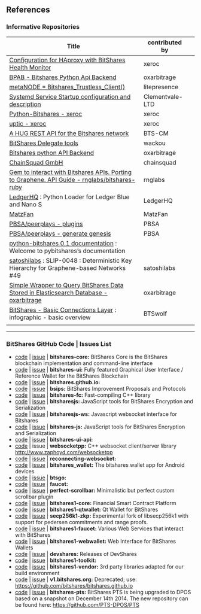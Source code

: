 ## References

### Informative Repositories

| Title | contributed by | |
|-------|----------------|---|
| [Configuration for HAproxy with BitShares Health Monitor ](https://github.com/blockchainbv/bitshares-infrastructure) | xeroc ||
| [BPAB - Bitshares Python Api Backend](https://github.com/oxarbitrage/bitshares-python-api-backend) | oxarbitrage | |
| [metaNODE = Bitshares_Trustless_Client()](https://github.com/litepresence/extinction-event/tree/master/metaNODE)  | litepresence | |
| [Systemd Service Startup configuration and description](https://github.com/Clementvale-LTD/blockchain-telecom.graphene-core/commit/35366d04f4529363e121366171edbebc846f9327) | Clementvale-LTD | |
|[Python-Bitshares - xeroc](https://github.com/xeroc/python-bitshares)  | xeroc | |
|[uptic - xeroc](https://github.com/xeroc/uptick)  | xeroc | |
| [A HUG REST API for the Bitshares network](https://github.com/BTS-CM/Bitshares-HUG-REST-API)  | BTS-CM | |
| [BitShares Delegate tools](https://github.com/wackou/bts_tools) | wackou | |
| [Bitshares python API Backend](https://github.com/oxarbitrage/bitshares-python-api-backend) | oxarbitrage | |
| [ChainSquad GmbH](https://github.com/chainsquad) | chainsquad | |
| [Gem to interact with Bitshares APIs. Porting to Graphene. API Guide - rnglabs/bitshares-ruby](https://github.com/rnglabs/bitshares-ruby) | rnglabs | |
|  [LedgerHQ](https://github.com/LedgerHQ/blue-loader-python) : Python Loader for Ledger Blue and Nano S | LedgerHQ | |
| [MatzFan](https://github.com/MatzFan/bitshares-ruby) |MatzFan  | |
| [PBSA/peerplays - plugins](https://github.com/PBSA/peerplays/tree/master/libraries/plugins/) |PBSA  | |
| [PBSA/peerplays - generate genesis](https://github.com/PBSA/peerplays/tree/master/libraries/plugins/generate_genesis) | PBSA | |
| [python-bitshares 0.1 documentation](http://docs.pybitshares.com/en/latest/) : Welcome to pybitshares’s documentation |  | |
| [satoshilabs](https://github.com/satoshilabs/slips/issues/49) : SLIP-0048 : Deterministic Key Hierarchy for Graphene-based Networks #49 | satoshilabs | |
| [Simple Wrapper to Query BitShares Data Stored in Elasticsearch Database - oxarbitrage](https://github.com/oxarbitrage/bitshares-es-wrapper) | oxarbitrage | |
| [BitShares - Basic Connections Layer](https://steemit.com/bitshares/@btswolf/bitshares-basic-connections-layer) : infographic - basic overview  |  BTSwolf| |
|  |  | |

***

### BitShares GitHub Code | Issues List

* [code](https://github.com/bitshares/bitshares-core) | [issue](https://github.com/bitshares/bitshares-core/issues) | **bitshares-core:** BitShares Core is the BitShares blockchain implementation and command-line interface
* [code](https://github.com/bitshares/bitshares-ui) | [issue](https://github.com/bitshares/bitshares-ui/issues) | **bitshares-ui:** Fully featured Graphical User Interface / Reference Wallet for the BitShares Blockchain
* [code](https://github.com/bitshares/bitshares.github.io) | [issue](https://github.com/bitshares/bitshares.github.io/issues)  | **bitshares.github.io:**
* [code](https://github.com/bitshares/bsips) | [issue](https://github.com/bitshares/bsips/issues) |  **bsips:** BitShares Improvement Proposals and Protocols
* [code](https://github.com/bitshares/bitshares-fc) | [issue](https://github.com/bitshares/bitshares-fc/issues>) | **bitshares-fc:** Fast-compiling C++ library 
* [code](https://github.com/bitshares/bitsharesjs) | [issue](https://github.com/bitshares/bitsharesjs/issues)  | **bitsharesjs:** JavaScript tools for BitShares Encryption and Serialization
* [code](https://github.com/bitshares/bitsharesjs-ws>) | [issue](https://github.com/bitshares/bitsharesjs-ws/issues) | **bitsharesjs-ws:** Javascript websocket interface for Bitshares  
* [code](https://github.com/bitshares/bitshares-js) | [issue](https://github.com/bitshares/bitshares-js/issues) | **bitshares-js:** JavaScript tools for BitShares Encryption and Serialization  
* [code](https://github.com/bitshares/bitshares-ui-api) | [issue](https://github.com/bitshares/bitshares-ui-api/issues) | **bitshares-ui-api:**   
* [code](https://github.com/bitshares/websocketpp) | issue  | **websocketpp:** C++ websocket client/server library http://www.zaphoyd.com/websocketpp
* [code](https://github.com/bitshares/reconnecting-websocket) | [issue](https://github.com/bitshares/reconnecting-websocket/issues)  | **reconnecting-websocket:** 
* [code](https://github.com/bitshares/bitshares_wallet) | [issue](https://github.com/bitshares/bitshares_wallet/issues) | **bitshares_wallet:** The bitshares wallet app for Android devices
* [code](https://github.com/bitshares/btsgo) | [issue](https://github.com/bitshares/btsgo/issues) | **btsgo:** 
* [code](https://github.com/bitshares/faucet) | [issue](https://github.com/bitshares/faucet/issues)  | **faucet:** 
* [code](https://github.com/bitshares/perfect-scrollbar) | [issue](https://github.com/bitshares/perfect-scrollbar/issues) | **perfect-scrollbar:** Minimalistic but perfect custom scrollbar plugin 
* [code](https://github.com/bitshares/bitshares1-core) | [issue](https://github.com/bitshares/bitshares1-core/issues) | **bitshares1-core:** Financial Smart Contract Platform  
* [code](https://github.com/bitshares/bitshares1-qtwallet) | [issue](https://github.com/bitshares/bitshares1-qtwallet/issues) |  **bitshares1-qtwallet:** Qt Wallet for BitShares 
* [code](https://github.com/bitshares/secp256k1-zkp) | [issue](https://github.com/bitshares/secp256k1-zkp/issues) | **secp256k1-zkp:** Experimental fork of libsecp256k1 with support for pedersen commitments and range proofs. 
* [code](https://github.com/bitshares/bitshares1-faucet) | [issue](https://github.com/bitshares/bitshares1-faucet/issues) | **bitshares1-faucet:** Various Web Services that interact with BitShares 
* [code](https://github.com/bitshares/bitshares1-webwallet) | [issue](https://github.com/bitshares/bitshares1-webwallet/issues)  | **bitshares1-webwallet:** Web Interface for BitShares Wallets 
* [code](https://github.com/bitshares/devshares) | [issue](https://github.com/bitshares/devshares/issues) | **devshares:** Releases of DevShares 
* [code](https://github.com/bitshares/bitshares1-toolkit) | [issue](https://github.com/bitshares/bitshares1-toolkit/issues) | **bitshares1-toolkit:** 
* [code](https://github.com/bitshares/bitshares1-vendor) | [issue](https://github.com/bitshares/bitshares1-vendor/issues) | **bitshares1-vendor:** 3rd party libraries adapted for our build environment 
* [code](https://github.com/bitshares/v1.bitshares.org) | [issue](https://github.com/bitshares/v1.bitshares.org/issues) | **v1.bitshares.org:** Deprecated; use: https://github.com/bitshares/bitshares.github.io
* [code](https://github.com/bitshares/bitshares-pts) | [issue](https://github.com/bitshares/bitshares-pts/issues) | **bitshares-pts:** BitShares PTS is being upgraded to DPOS based on a snapshot on December 14th 2014. The new repository can be found here: https://github.com/PTS-DPOS/PTS
	


